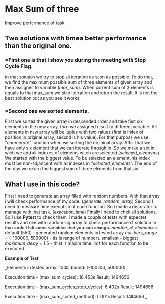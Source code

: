 # Max Sum of three
Improve performance of task

## Two solutions with times better performance than the original one.
### *First one is that I show you during the meeting with Stop Cycle Flag.
In that solution we try to stop all iteration as soon as possible. 
To do that, we find the maximum possible sum of three elements of given array and then assigned to variable (_max_sum_). When current sum of 3 elements is equals to that max_sum we stop iterration and  return the result. It is not the best solution but as you see it works.
       
### *Second one we sorted elements.
   First we sorted the given array in descended order and take first six elements in the new array, than we assigned result to different variable. All elements in new array will be tuples with two values (first is index of position in original array, second is his value). For that purpose we use "_enumerate_" function when we sorting the orgininal array.
   After that we have only six element that we can itterate through in. So we make a set in wich we add all indexes of elements witch are selected (_selected_elements_). We started with the biggest value. To be selected an element, his index must be non-adjancent with all indexes in "_selected_elements_". The end of the day we return the biggest sum of three elements from that six.

## What I use in this code?
  First I need to generate an array filled with random numbers.  With that array i will check performance of my code. (_generate_random_array_)
  Second I need to measure time execution of each function. So i made a decorator to manage with that task. (_execution_time_)
  Finally I need to chek all solutions. So I use **Pytest** to check them. I made a couple of tests with expectet results and one with random big array to check performance of solution
  In that code I left some variables that you can change.
      _number_of_elements_ = default (550) - generated random elements in tested array
      _numbers_range_ = (-100000, 500000) - tis is range of numbers. smallest - biggest
      _maximum_delay_ = 1.5 - thist is maxim time limit for each function to be executed.

**Example of Test**

_Elements in tested array: 1000, bound: (-100000, 500000)

Execution time - (max_sum_cycles): 16.453s
Result: 1494656

Execution time - (max_sum_cycles_stop_cycles): 6.402s
Result: 1494656

Execution time - (max_sum_sorted_method): 0.001s
Result: 1494656
_
